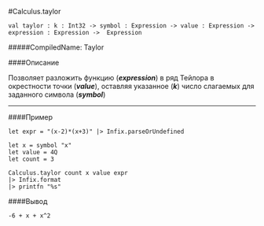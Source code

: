 #Calculus.taylor

	val taylor : k : Int32 -> symbol : Expression -> value : Expression -> expression : Expression ->  Expression


#####CompiledName: Taylor


####Описание
	
Позволяет разложить функцию (***expression***) в ряд Тейлора в окрестности точки (***value***),
 оставляя указанное (***k***) число слагаемых для заданного символа (***symbol***)

----------

####Пример

    let expr = "(x-2)*(x+3)" |> Infix.parseOrUndefined
    
    let x = symbol "x"
    let value = 4Q
    let count = 3
    
    Calculus.taylor count x value expr
    |> Infix.format
    |> printfn "%s"
    
####Вывод

    -6 + x + x^2





